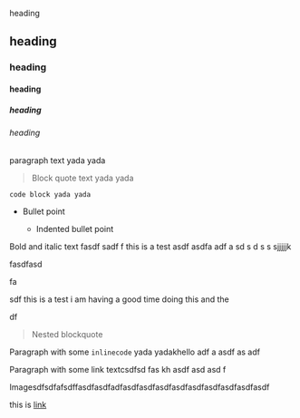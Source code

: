 heading

## heading

### heading

#### heading

##### heading

###### heading

paragraph text yada yada

> Block quote text yada yada

    code block yada yada

*   Bullet point

    *   Indented bullet point

Bold and italic text fasdf sadf f this is a test asdf asdfa adf a sd s d s s sjjjjjk

fasdfasd

fa

sdf this is a test i am having a good time doing this and the

df

> Nested blockquote

Paragraph with some `inlinecode` yada yadakhello adf a asdf as adf

Paragraph with some link textcsdfsd fas kh asdf asd asd f

Imagesdfsdfafsdffasdfasdfadfasdfasdfasdfasdfasdfasdfasdfasdfasdf

this is [link](http://www.google.com)
